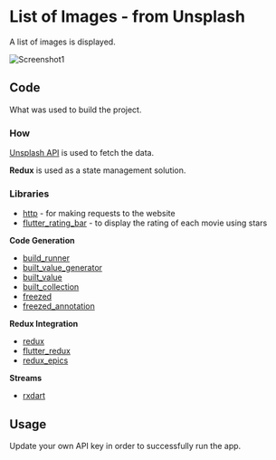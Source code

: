 # List of Images - from Unsplash

A list of images is displayed.

![Screenshot1](./screenshots/unsplash.png)

## Code

What was used to build the project.

### How
[Unsplash API](https://unsplash.com/developers) is used to fetch the data.

**Redux** is used as a state management solution.

### Libraries

- [http](https://pub.dev/packages/http) - for making requests to the website
- [flutter_rating_bar](https://pub.dev/packages/flutter_rating_bar) - to display the rating of each movie using stars

**Code Generation**

- [build_runner](https://pub.dev/packages/build_runner)
- [built_value_generator](https://pub.dev/packages/built_value_generator)
- [built_value](https://pub.dev/packages?q=built_value)
- [built_collection](https://pub.dev/packages/built_collection)
- [freezed](https://pub.dev/packages/freezed)
- [freezed_annotation](https://pub.dev/packages/freezed_annotation)

**Redux Integration**

- [redux](https://pub.dev/packages/redux)
- [flutter_redux](https://pub.dev/packages/flutter_redux)
- [redux_epics](https://pub.dev/packages/flutter_redux)

**Streams**

- [rxdart](https://pub.dev/packages/rxdart)

## Usage
Update your own API key in order to successfully run the app.


